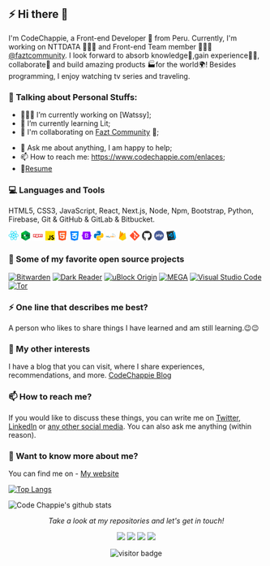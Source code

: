 ## ⚡ Hi there 👋

I'm CodeChappie, a Front-end Developer 🚀 from Peru. Currently, I'm working on NTTDATA 👨🏽‍💻 and Front-end Team member 👨🏽‍💼[@faztcommunity](https://github.com/faztcommunity/). I look forward to absorb knowledge🧠,gain experience👨‍🏭, collaborate🤝 and build amazing products 🏭for the world🌍! Besides programming, I enjoy watching tv series and traveling.
 
### 🧍 Talking about Personal Stuffs:

- 👨🏽‍💻 I’m currently working on [Watssy];
- 🌱 I’m currently learning Lit; 
- 👯 I'm collaborating on [Fazt Community](https://github.com/faztcommunity/) 🤝;
<!-- - 🤔 I’m looking for help with Mixed Reality 😭; -->
- 💬 Ask me about anything, I am happy to help;
- 📫 How to reach me: https://www.codechappie.com/enlaces;
- 📝[Resume](https://curriculum.codechappie.com)


### 💻 Languages and Tools

HTML5, CSS3, JavaScript, React, Next.js, Node, Npm, Bootstrap, Python, Firebase, Git & GitHub & GitLab & Bitbucket.

<code><img height="20" src="https://raw.githubusercontent.com/codechappie/codechappie/master/assets/images/react.png"></code>
<code><img height="20" src="https://raw.githubusercontent.com/codechappie/codechappie/master/assets/images/node.png"></code>
<code><img height="20" src="https://raw.githubusercontent.com/codechappie/codechappie/master/assets/images/npm.png"></code>
<code><img height="20" src="https://raw.githubusercontent.com/codechappie/codechappie/master/assets/images/javascript.png"></code>
<code><img height="20" src="https://raw.githubusercontent.com/codechappie/codechappie/master/assets/images/html.png"></code>
<code><img height="20" src="https://raw.githubusercontent.com/codechappie/codechappie/master/assets/images/css.png"></code>
<code><img height="20" src="https://raw.githubusercontent.com/codechappie/codechappie/master/assets/images/bootstrap.png"></code>
<code><img height="20" src="https://raw.githubusercontent.com/codechappie/codechappie/master/assets/images/python.png"></code>
<code><img height="20" src="https://raw.githubusercontent.com/codechappie/codechappie/master/assets/images/mysql.png"></code>
<code><img height="20" src="https://raw.githubusercontent.com/codechappie/codechappie/master/assets/images/firebase.png"></code>
<code><img height="20" src="https://raw.githubusercontent.com/codechappie/codechappie/master/assets/images/git.png"></code>
<code><img height="20" src="https://raw.githubusercontent.com/codechappie/codechappie/master/assets/images/github.png"></code>
<code><img height="20" src="https://raw.githubusercontent.com/codechappie/codechappie/master/assets/images/php.png"></code>
<code><img height="20" src="https://raw.githubusercontent.com/codechappie/codechappie/master/assets/images/visualstudiocode.png"></code> 

### 💼 Some of my favorite open source projects

[![Bitwarden](https://img.shields.io/badge/-Bitwarden-444444?style=flat&logo=bitwarden&logoColor=175DDC)](https://github.com/bitwarden)
[![Dark Reader](<https://img.shields.io/badge/-Dark&#160;Reader-444444?style=flat&logo=Dark-Reader&logoColor=2f7485>)](https://github.com/darkreader/darkreader)
[![uBlock Origin](<https://img.shields.io/badge/-uBlock&#160;Origin-444444?style=flat&logo=UBlock-Origin&logoColor=800000>)](https://github.com/gorhill/uBlock)
[![MEGA](https://img.shields.io/badge/-MEGA-444444?style=flat&logo=mega&logoColor=D9272E)](https://github.com/meganz/)
[![Visual Studio Code](https://img.shields.io/badge/-VSCode-444444?style=flat&logo=visual-studio-code&logoColor=007ACC)](https://github.com/microsoft/vscode)
[![Tor](https://img.shields.io/badge/-Tor-444444?style=flat&logo=tor&logoColor=7E4798)](https://www.torproject.org/)

### ⚡ One line that describes me best? 
A person who likes to share things I have learned and am still learning.😉😉

### 👯 My other interests
I have a blog that you can visit, where I share experiences, recommendations, and more. [CodeChappie Blog](https://codechappie.com/blog)

### 📫 How to reach me?
If you would like to discuss these things, you can write me on [Twitter](https://twitter.com/codechappie), [LinkedIn](https://www.linkedin.com/company/codechappie) or [any other social media](https://codechappie.com/enlaces). You can also ask me anything (within reason).

### 💬 Want to know more about me?
You can find me on - [My website](http://codechappie.com/)

[![Top Langs](https://github-readme-stats-teal-five.vercel.app/api/top-langs/?username=codechappie&layout=compact&show_icons=true&title_color=fff&icon_color=79ff97&text_color=9f9f9f&bg_color=151515)](https://github.com/codechappie/github-readme-stats) 

![Code Chappie's github stats](https://github-readme-stats-teal-five.vercel.app/api?username=codechappie&show_icons=true&title_color=fff&icon_color=79ff97&text_color=9f9f9f&bg_color=151515)

<p align="center">
  <i>Take a look at my repositories and let's get in touch!</i>

<p align="center">
<a href= "https://github.com/codechappie/"><img src="https://img.icons8.com/material-outlined/27/000000/ball-point-pen.png"/></a>
<a href= "https://www.linkedin.com/company/codechappie/"><img src="https://img.icons8.com/material-outlined/30/000000/linkedin.png"/></a>
<a href= "https://twitter.com/codechappie"><img src="https://img.icons8.com/material-outlined/30/000000/twitter.png"/></a>
<a href= "https://halfrost.com"><img src="https://img.icons8.com/material-outlined/27/000000/geography.png"/></a>
</p>
 
<p align="center">
<img src="https://visitor-badge.laobi.icu/badge?page_id=codechappie.codechappie" alt="visitor badge"/>       
</p>
